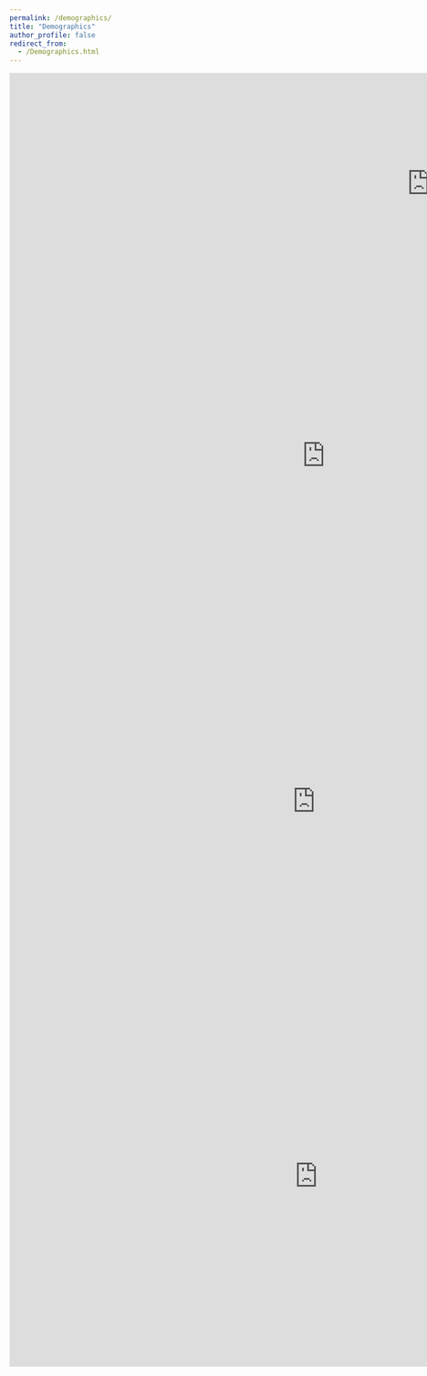 ```yaml
---
permalink: /demographics/
title: "Demographics"
author_profile: false
redirect_from: 
  - /Demographics.html
---
```


<iframe style="width:1473px;height:387px;" seamless frameborder="0" scrolling="no" src="https://docs.google.com/spreadsheets/d/e/2PACX-1vTAHSTJQRNT9fvbFXKYKjfleW5WYmSvAbZ6faR-ZOqnJZ_n2wdXRKJvcPoB3yTZkg/pubchart?oid=2051113571&format=interactive"></iframe>

<iframe style="width:1105px;height:565px;" seamless frameborder="0" scrolling="no" src="https://docs.google.com/spreadsheets/d/e/2PACX-1vTAHSTJQRNT9fvbFXKYKjfleW5WYmSvAbZ6faR-ZOqnJZ_n2wdXRKJvcPoB3yTZkg/pubchart?oid=1823927174&format=interactive"></iframe>

<iframe style="width:1072px;height:645px;" seamless frameborder="0" scrolling="no" src="https://docs.google.com/spreadsheets/d/e/2PACX-1vTAHSTJQRNT9fvbFXKYKjfleW5WYmSvAbZ6faR-ZOqnJZ_n2wdXRKJvcPoB3yTZkg/pubchart?oid=1671414914&format=interactive"></iframe>

<iframe style="width:1080px;height:667px;" seamless frameborder="0" scrolling="no" src="https://docs.google.com/spreadsheets/d/e/2PACX-1vTAHSTJQRNT9fvbFXKYKjfleW5WYmSvAbZ6faR-ZOqnJZ_n2wdXRKJvcPoB3yTZkg/pubchart?oid=1763563546&format=interactive"></iframe>